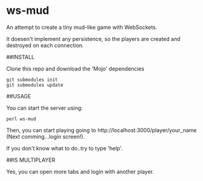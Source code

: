 ws-mud
======

An attempt to create a tiny mud-like game with WebSockets.

It doesen't implement any persistence, so the players are created and destroyed on each connection.

##INSTALL

Clone this repo and download the 'Mojo' dependencies
```
git submodules init
git submodules update
```
##USAGE

You can start the server using:
```
perl ws-mud
```

Then, you can start playing going to http://localhost:3000/player/your_name (Next comming...login screen!).

If you don't know what to do..try to type 'help'.

##IS MULTIPLAYER

Yes, you can open more tabs and login with another player.






